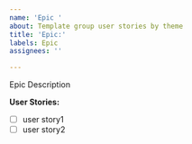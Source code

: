 ```yaml
---
name: 'Epic '
about: Template group user stories by theme
title: 'Epic:'
labels: Epic
assignees: ''

---
```


Epic Description

**User Stories:**

- [ ] user story1
- [ ] user story2
